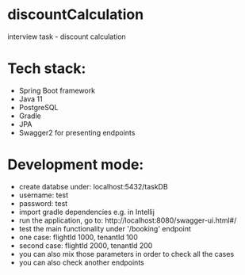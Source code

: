 # discountCalculation
interview task - discount calculation 

# Tech stack:
* Spring Boot framework
* Java 11
* PostgreSQL
* Gradle
* JPA
* Swagger2 for presenting endpoints

# Development mode:
* create databse under: localhost:5432/taskDB
* username: test
* password: test
* import gradle dependencies e.g. in Intellij
* run the application, go to: http://localhost:8080/swagger-ui.html#/
* test the main functionality under '/booking' endpoint
* one case: flightId 1000, tenantId 100
* second case: flightId 2000, tenantId 200
* you can also mix those parameters in order to check all the cases
* you can also check another endpoints
